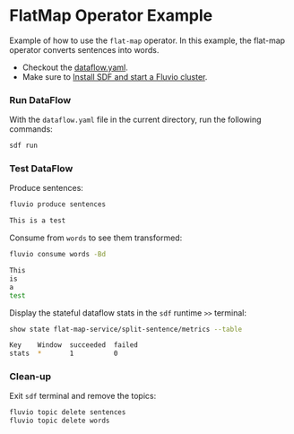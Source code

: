 # FlatMap Operator Example

Example of how to use the `flat-map` operator. In this example, the flat-map operator converts sentences into words.

* Checkout the [dataflow.yaml](./dataflow.yaml).
* Make sure to [Install SDF and start a Fluvio cluster].

### Run DataFlow

With the `dataflow.yaml` file in the current directory, run the following commands:

```bash
sdf run
```

### Test DataFlow

Produce sentences:

```bash
fluvio produce sentences
```

```bash
This is a test
```

Consume from `words` to see them transformed:

```bash
fluvio consume words -Bd
```

```bash
This
is
a
test
```

Display the stateful dataflow stats in the `sdf` runtime `>>` terminal:

```bash
show state flat-map-service/split-sentence/metrics --table
```

```bash
Key    Window  succeeded  failed 
stats  *       1          0   
```

### Clean-up

Exit `sdf` terminal and remove the topics:

```bash
fluvio topic delete sentences
fluvio topic delete words
```

[Install SDF and start a Fluvio cluster]: /README.MD#prerequisites
